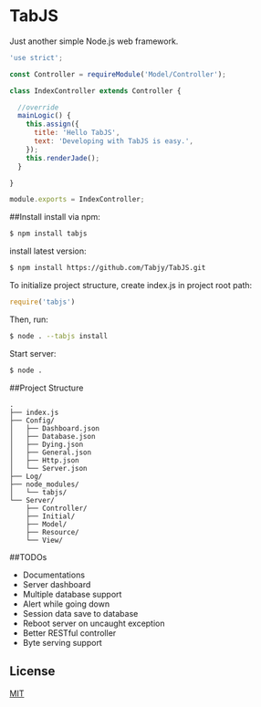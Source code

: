 TabJS
====
Just another simple Node.js web framework.
```js
'use strict';

const Controller = requireModule('Model/Controller');

class IndexController extends Controller {

  //override
  mainLogic() {
    this.assign({
      title: 'Hello TabJS',
      text: 'Developing with TabJS is easy.',
    });
    this.renderJade();
  }

}

module.exports = IndexController;
```
##Install
install via npm:
```bash
$ npm install tabjs
```
install latest version:
```bash
$ npm install https://github.com/Tabjy/TabJS.git
```
To initialize project structure, create index.js in project root path:
```js
require('tabjs')
```
Then, run:
```bash
$ node . --tabjs install
```
Start server:
```bash
$ node .
```

##Project Structure
```
.
├── index.js
├── Config/
│   ├── Dashboard.json
│   ├── Database.json
│   ├── Dying.json
│   ├── General.json
│   ├── Http.json
│   └── Server.json
├── Log/
├── node_modules/
│   └── tabjs/
└── Server/
    ├── Controller/
    ├── Initial/
    ├── Model/
    ├── Resource/
    └── View/

```
##TODOs
 * Documentations
 * Server dashboard
 * Multiple database support
 * Alert while going down
 * Session data save to database
 * Reboot server on uncaught exception
 * Better RESTful controller
 * Byte serving support

## License

  [MIT](LICENSE)
